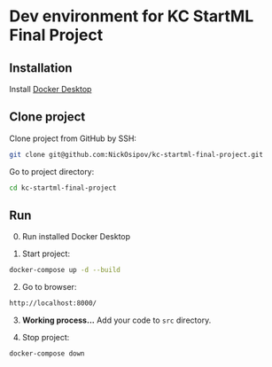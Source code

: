 # Dev environment for KC StartML Final Project

## Installation

Install [Docker Desktop](https://www.docker.com/products/docker-desktop/)

## Clone project

Clone project from GitHub by SSH:
```bash
git clone git@github.com:NickOsipov/kc-startml-final-project.git
```

Go to project directory:
```bash
cd kc-startml-final-project
```

## Run

0. Run installed Docker Desktop

1. Start project: 
```bash
docker-compose up -d --build
```
2. Go to browser:  
```bash
http://localhost:8000/
```
3. **Working process...**
Add your code to `src` directory.

4. Stop project: 
```bash
docker-compose down
```
